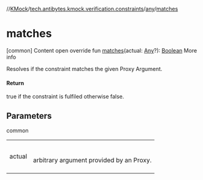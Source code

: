 //[KMock](../../../index.md)/[tech.antibytes.kmock.verification.constraints](../index.md)/[any](index.md)/[matches](matches.md)



# matches
[common]
Content
open override fun [matches](matches.md)(actual: [Any](https://kotlinlang.org/api/latest/jvm/stdlib/kotlin/-any/index.html)?): [Boolean](https://kotlinlang.org/api/latest/jvm/stdlib/kotlin/-boolean/index.html)
More info


Resolves if the constraint matches the given Proxy Argument.



#### Return


true if the constraint is fulfiled otherwise false.



## Parameters

common

| | |
|---|---|
| <a name="tech.antibytes.kmock.verification.constraints/any/matches/#kotlin.Any?/PointingToDeclaration/"></a>actual| <a name="tech.antibytes.kmock.verification.constraints/any/matches/#kotlin.Any?/PointingToDeclaration/"></a><br><br>arbitrary argument provided by an Proxy.<br><br>|

